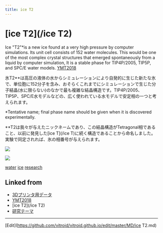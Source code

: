```yaml
---
title: ice T2
---
```

# [ice T2](/ice T2)

Ice "T2"*is a new ice found at a very high pressure by computer simulations. Its unit cell consists of 152 water molecules. This would be one of the most complex crystal structures that emerged spontaneously from a liquid by computer simulation, It is a stable phase for TIP4P/2005, TIP5P, and SPC/E water models. [YMT2018](/YMT2018)

氷T2**は高圧の液体の水からシミュレーションにより自発的に生じた新たな氷で、単位胞に152分子を含み、おそらくこれまでにシミュレーションで生じた分子結晶(水に限らない)のなかで最も複雑な結晶構造です。TIP4P/2005、TIP5P、SPC/E水モデルなどの、広く使われている水モデルで安定相の一つと考えられます。



*Tentative name; final phase name should be given when it is discovered experimentally. 

**T2は我々が与えたニックネームであり、この結晶構造がTetragonal相であること、以前に発見した[ice T](/ice T)に続く構造であることから命名しました。実験で同定されれば、氷の相番号が与えられます。

![](https://farm2.staticflickr.com/1932/45251706241_8d6fc32670_h_d.jpg)



![](https://farm2.staticflickr.com/1943/45201312142_07a27f5808_z_d.jpg)



[water](/water) [ice](/ice) [research](/research)





## Linked from

* [3Dプリンタ用データ](/3Dプリンタ用データ)
* [YMT2018](/YMT2018)
* [ice T2](/ice T2)
* [研究テーマ](/研究テーマ)


----

[Edit](https://github.com/vitroid/vitroid.github.io/edit/master/MD/ice T2.md)

